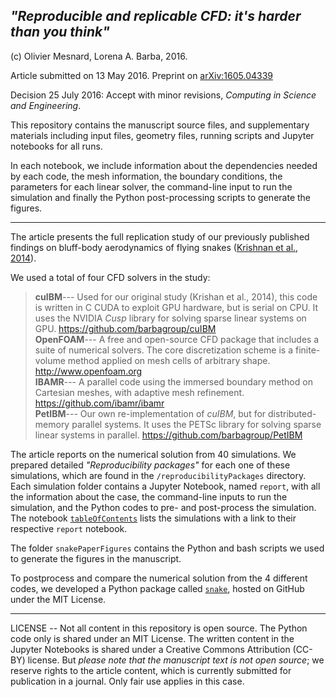 ## *"Reproducible and replicable CFD: it's harder than you think"*

(c) Olivier Mesnard, Lorena A. Barba, 2016.

Article submitted on 13 May 2016. Preprint on [arXiv:1605.04339](http://arxiv.org/abs/1605.04339)

Decision 25 July 2016: Accept with minor revisions, _Computing in Science and Engineering_.

This repository contains the manuscript source files, and supplementary materials including input files, geometry files, running scripts and Jupyter notebooks for all runs. 

In each notebook, we include information about the dependencies needed by each code, the mesh information, the boundary conditions, the parameters for each linear solver, the command-line input to run the simulation and finally the Python post-processing scripts to generate the figures.

---

The article presents the full replication study of our previously published findings on bluff-body aerodynamics of flying snakes ([Krishnan et al., 2014](http://scitation.aip.org/content/aip/journal/pof2/26/3/10.1063/1.4866444)).


We used a total of four CFD solvers in the study:

> **cuIBM**--- Used for our original study (Krishan et al., 2014), this code is written in C CUDA to exploit GPU hardware, but is serial on CPU. 
> It uses the NVIDIA *Cusp* library for solving sparse linear systems on GPU. 
> <https://github.com/barbagroup/cuIBM>  
> **OpenFOAM**--- A free and open-source CFD package that includes a suite of numerical solvers.
> The core discretization scheme is a finite-volume method applied on mesh cells of arbitrary shape. 
> <http://www.openfoam.org>  
> **IBAMR**--- A parallel code using the immersed boundary method on Cartesian meshes, with adaptive mesh refinement.
> <https://github.com/ibamr/ibamr>  
> **PetIBM**--- Our own re-implementation of *cuIBM*, but for distributed-memory parallel systems.
> It uses the PETSc library for solving sparse linear systems in parallel.
> <https://github.com/barbagroup/PetIBM> 


The article reports on the numerical solution from 40 simulations. We prepared detailed *"Reproducibility packages"* for each one of these simulations, which are found in the `/reproducibilityPackages` directory. 
Each simulation folder contains a Jupyter Notebook, named `report`, with all the information about the case, the command-line inputs to run the simulation, and the Python codes to pre- and post-process the simulation.
The notebook [`tableOfContents`](https://github.com/barbagroup/snake-repro/blob/master/reproducibilityPackages/tableOfContents.ipynb) lists the simulations with a link to their respective `report` notebook.

The folder `snakePaperFigures` contains the Python and bash scripts we used to generate the figures in the manuscript.

To postprocess and compare the numerical solution from the 4 different codes, we developed a Python package called [`snake`](https://github.com/mesnardo/snake), hosted on GitHub under the MIT License.

---

LICENSE -- Not all content in this repository is open source. The Python code only is shared under an MIT License. The written content in the Jupyter Notebooks is shared under a Creative Commons Attribution (CC-BY) license. But *please note that the manuscript text is not open source*; we reserve rights to the article content, which is currently submitted for publication in a journal. Only fair use applies in this case.
